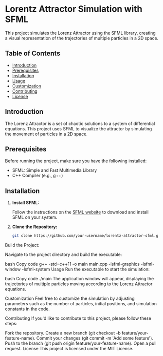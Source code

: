 # Lorentz Attractor Simulation with SFML

This project simulates the Lorenz Attractor using the SFML library, creating a visual representation of the trajectories of multiple particles in a 2D space.

## Table of Contents

- [Introduction](#introduction)
- [Prerequisites](#prerequisites)
- [Installation](#installation)
- [Usage](#usage)
- [Customization](#customization)
- [Contributing](#contributing)
- [License](#license)

## Introduction

The Lorenz Attractor is a set of chaotic solutions to a system of differential equations. This project uses SFML to visualize the attractor by simulating the movement of particles in a 2D space.

## Prerequisites

Before running the project, make sure you have the following installed:

- SFML: Simple and Fast Multimedia Library
- C++ Compiler (e.g., g++)

## Installation

1. **Install SFML:**

   Follow the instructions on the [SFML website](https://www.sfml-dev.org/download.php) to download and install SFML on your system.

2. **Clone the Repository:**

   ```bash
   git clone https://github.com/your-username/lorentz-attractor-sfml.git

Build the Project:

Navigate to the project directory and build the executable:

bash
Copy code
g++ -std=c++11 -o main main.cpp -lsfml-graphics -lsfml-window -lsfml-system
Usage
Run the executable to start the simulation:

bash
Copy code
./main
The application window will appear, displaying the trajectories of multiple particles moving according to the Lorenz Attractor equations.

Customization
Feel free to customize the simulation by adjusting parameters such as the number of particles, initial positions, and simulation constants in the code.

Contributing
If you'd like to contribute to this project, please follow these steps:

Fork the repository.
Create a new branch (git checkout -b feature/your-feature-name).
Commit your changes (git commit -m 'Add some feature').
Push to the branch (git push origin feature/your-feature-name).
Open a pull request.
License
This project is licensed under the MIT License.